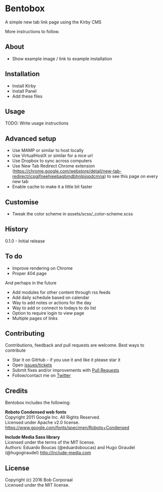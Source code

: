 # Bentobox
A simple new tab link page using the Kirby CMS

More instructions to follow.

## About
- Show example image / link to example installation

## Installation
- Install Kirby
- Install Panel
- Add these files

## Usage

TODO: Write usage instructions


## Advanced setup
- Use MAMP or similar to host locally
- Use VirtualHostX or similar for a nice url
- Use Dropbox to sync across computers
- Use New Tab Redirect Chrome extension (https://chrome.google.com/webstore/detail/new-tab-redirect/icpgjfneehieebagbmdbhnlpiopdcmna) to see this page on every new tab
- Enable cache to make it a little bit faster

## Customise
- Tweak the color scheme in assets/scss/\_color-scheme.scss

## History

0.1.0 - Initial release


## To do
- Improve rendering on Chrome
- Proper 404 page

And perhaps in the future
- Add modules for other content through rss feeds
- Add daily schedule based on calendar
- Way to add notes or actions for the day
- Way to add or connect to todays to do list
- Option to require login to view page
- Multiple pages of links

## Contributing

Contributions, feedback and pull requests are welcome. Best ways to contribute
* Star it on GitHub - if you use it and like it please star it
* Open [issues/tickets](https://github.com/bcorporaal/Bentobox/issues)
* Submit fixes and/or improvements with [Pull Requests](https://github.com/bcorporaal/Bentobox/pulls)
* Follow/contact me on [Twitter](http://twitter.com/bcorporaal)


## Credits

Bentobox includes the following:

**Roboto Condensed web fonts**<br>
Copyright 2011 Google Inc. All Rights Reserved.<br>Licensed under Apache v2.0 license.
https://www.google.com/fonts/specimen/Roboto+Condensed

**Include Media Sass library**<br>
Licensed under the terms of the MIT license.<br>
Authors: Eduardo Boucas (@eduardoboucas) and Hugo Giraudel (@hugogiraudel)
http://include-media.com


## License


Copyright (c) 2016 Bob Corporaal<br>
Licensed under the MIT license.
